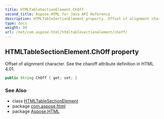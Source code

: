 ```yaml
---
title: HTMLTableSectionElement.ChOff
second_title: Aspose.HTML for Java API Reference
description: HTMLTableSectionElement property. Offset of alignment character. See the charoff attribute definition in HTML 4.01
type: docs
weight: 30
url: /net/com.aspose.html/htmltablesectionelement/choff/
---
```

## HTMLTableSectionElement.ChOff property

Offset of alignment character. See the charoff attribute definition in HTML 4.01.

```java
public String ChOff { get; set; }
```

### See Also

* class [HTMLTableSectionElement](../)
* package [com.aspose.html](../../htmltablesectionelement/)
* package [Aspose.HTML](../../../)
